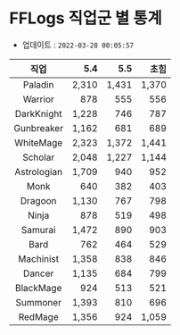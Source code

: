 # FFLogs 직업군 별 통계

- 업데이트 : `2022-03-28 00:05:57`

|직업|5.4|5.5|초힘|
|:-:|-:|-:|-:|
|Paladin|2,310|1,431|1,370|
|Warrior|878|555|556|
|DarkKnight|1,228|746|787|
|Gunbreaker|1,162|681|689|
|WhiteMage|2,323|1,372|1,441|
|Scholar|2,048|1,227|1,144|
|Astrologian|1,709|940|952|
|Monk|640|382|403|
|Dragoon|1,130|767|798|
|Ninja|878|519|498|
|Samurai|1,472|890|903|
|Bard|762|464|529|
|Machinist|1,358|838|846|
|Dancer|1,135|684|799|
|BlackMage|924|513|521|
|Summoner|1,393|810|696|
|RedMage|1,356|924|1,059|
